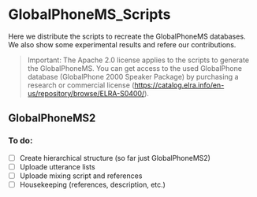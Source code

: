 # GlobalPhoneMS_Scripts
Here we distribute the scripts to recreate the GlobalPhoneMS databases. We also show some experimental results and refere our contributions.

> Important: The Apache 2.0 license applies to the scripts to generate the GlobalPhoneMS. You can get access to the used GlobalPhone database (GlobalPhone 2000 Speaker Package) by purchasing a research or commercial license (https://catalog.elra.info/en-us/repository/browse/ELRA-S0400/).

## GlobalPhoneMS2
### To do:
- [ ] Create hierarchical structure (so far just GlobalPhoneMS2)
- [ ] Uploade utterance lists
- [ ] Uploade mixing script and references
- [ ] Housekeeping (references, description, etc.)
